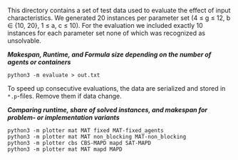 This directory contains a set of test data used to evaluate the effect of input characteristics.
We generated 20 instances per parameter set (4 ≤ g ≤ 12, b ∈ {10, 20}, 1 ≤ a, c ≤ 10).
For the evaluation we included exactly 10 instances for each parameter set none of which was recognized as unsolvable.

***Makespan, Runtime, and Formula size depending on the number of agents or containers***

```shell
python3 -m evaluate > out.txt
```

To speed up consecutive evaluations, the data are serialized and stored in `*.p`-files. Remove them if data change.

***Comparing runtime, share of solved instances, and makespan for problem- or implementation variants***

```shell
python3 -m plotter mat MAT fixed MAT-fixed_agents
python3 -m plotter mat MAT non_blocking MAT-non_blocking
python3 -m plotter cbs CBS-MAPD mapd SAT-MAPD
python3 -m plotter mat MAT mapd MAPD
```
